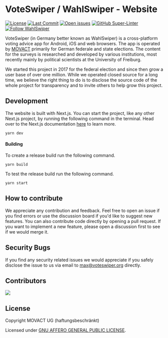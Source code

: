 # VoteSwiper / WahlSwiper - Website

[![License](https://img.shields.io/badge/License-AGPL%203.0-green.svg)](./LICENSE) [![Last Commit](https://img.shields.io/github/last-commit/movact/voteswiper-web)](https://github.com/MOVACT/voteswiper-web/commits) [![Open issues](https://img.shields.io/github/issues/movact/voteswiper-web)](https://github.com/MOVACT/voteswiper-web/issues) [![GitHub Super-Linter](https://github.com/movact/voteswiper-web/workflows/Lint%20Code%20Base/badge.svg)](https://github.com/marketplace/actions/super-linter)
 [![Follow WahlSwiper](https://img.shields.io/twitter/follow/wahlswiper)](https://www.twitter.com/wahlswiper)

VoteSwiper (in Germany better known as WahlSwiper) is a cross-platform voting advice app for Android, iOS and web browsers. The app is operated by [MOVACT](https://www.movact.de) primarily for German federale and state elections. The content for the surveys is researched and developed by various institutions, most recently mainly by political scientists at the University of Freiburg.

We started this project in 2017 for the federal election and since then grow a user base of over one million. While we operated closed source for a long time, we believe the right thing to do is to disclose the source code of the whole project for transparency and to invite others to help grow this project.

## Development

The website is built with Next.js. You can start the project, like any other Next.js project, by running the following command in the terminal. Head over to the Next.js documentation [here](https://nextjs.org/docs/getting-started) to learn more.

```console
yarn dev
```

#### Building

To create a release build run the following command.

```console
yarn build
```

To test the release build run the following command.

```console
yarn start
```

## How to contribute

We appreciate any contribution and feedback. Feel free to open an issue if you find errors or use the discussion board if you'd like to suggest new features. You can also contribute code directly by opening a pull request. If you want to implement a new feature, please open a discussion first to see if we would merge it.

## Security Bugs

If you find any security related issues we would appreciate if you safely disclose the issue to us via email to [max@voteswiper.org](mailto:max@voteswiper.org) directly.

## Contributors

[![](https://github.com/mxmtsk.png?size=50)](https://github.com/mxmtsk)

## License

Copyright MOVACT UG (haftungsbeschränkt)

Licensed under [GNU AFFERO GENERAL PUBLIC LICENSE](./LICENSE).